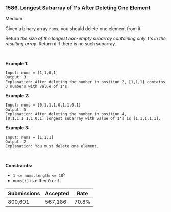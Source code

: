 ### [1586. Longest Subarray of 1's After Deleting One Element](https://leetcode.com/problems/longest-subarray-of-1s-after-deleting-one-element/description/?envType=daily-question&envId=2025-08-24)

Medium

Given a binary array `` nums ``, you should delete one element from it.

Return _the size of the longest non-empty subarray containing only _`` 1 ``_'s in the resulting array_. Return `` 0 `` if there is no such subarray.

 

<strong class="example">Example 1:</strong>

```
Input: nums = [1,1,0,1]
Output: 3
Explanation: After deleting the number in position 2, [1,1,1] contains 3 numbers with value of 1's.
```

<strong class="example">Example 2:</strong>

```
Input: nums = [0,1,1,1,0,1,1,0,1]
Output: 5
Explanation: After deleting the number in position 4, [0,1,1,1,1,1,0,1] longest subarray with value of 1's is [1,1,1,1,1].
```

<strong class="example">Example 3:</strong>

```
Input: nums = [1,1,1]
Output: 2
Explanation: You must delete one element.
```

 

__Constraints:__

*   <code>1 <= nums.length <= 10<sup>5</sup></code>
*   `` nums[i] `` is either `` 0 `` or `` 1 ``.

| Submissions    | Accepted     | Rate   |
| -------------- | ------------ | ------ |
| 800,601 | 567,186 | 70.8% |